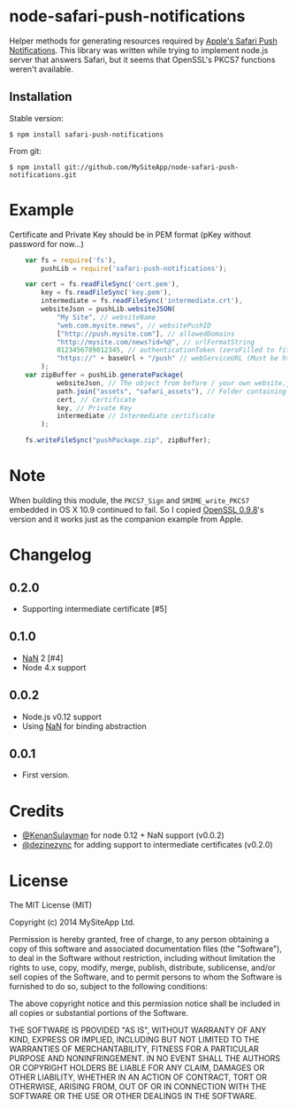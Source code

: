 node-safari-push-notifications
==============================

Helper methods for generating resources required by [Apple's Safari Push Notifications](http://l.brow.si/1rAeIvg).
This library was written while trying to implement node.js server that answers Safari, but it seems that OpenSSL's PKCS7 functions weren't available.

## Installation

Stable version:

	$ npm install safari-push-notifications

From git:

	$ npm install git://github.com/MySiteApp/node-safari-push-notifications.git

# Example
Certificate and Private Key should be in PEM format (pKey without password for now...)

```javascript
    var fs = require('fs'),
        pushLib = require('safari-push-notifications');

	var cert = fs.readFileSync('cert.pem'),
        key = fs.readFileSync('key.pem'),
        intermediate = fs.readFileSync('intermediate.crt'),
        websiteJson = pushLib.websiteJSON(
            "My Site", // websiteName
            "web.com.mysite.news", // websitePushID
            ["http://push.mysite.com"], // allowedDomains
            "http://mysite.com/news?id=%@", // urlFormatString
            0123456789012345, // authenticationToken (zeroFilled to fit 16 chars)
            "https://" + baseUrl + "/push" // webServiceURL (Must be https!)
        );
    var zipBuffer = pushLib.generatePackage(
            websiteJson, // The object from before / your own website.json object
            path.join("assets", "safari_assets"), // Folder containing the iconset
            cert, // Certificate
            key, // Private Key
            intermediate // Intermediate certificate
        );

    fs.writeFileSync("pushPackage.zip", zipBuffer);
```

# Note
When building this module, the `PKCS7_Sign` and `SMIME_write_PKCS7` embedded in OS X 10.9 continued to fail.
So I copied [OpenSSL 0.9.8](https://www.openssl.org/source/openssl-0.9.8.tar.gz)'s version and it works just as the companion example from Apple.

# Changelog

## 0.2.0
- Supporting intermediate certificate [#5]

## 0.1.0
- [NaN](https://github.com/rvagg/nan) 2 [#4]
- Node 4.x support

## 0.0.2
- Node.js v0.12 support
- Using [NaN](https://github.com/rvagg/nan) for binding abstraction

## 0.0.1
- First version.

# Credits
- [@KenanSulayman](https://github.com/KenanSulayman) for node 0.12 + NaN support (v0.0.2)
- [@dezinezync](https://github.com/dezinezync) for adding support to intermediate certificates (v0.2.0)

# License

The MIT License (MIT)

Copyright (c) 2014 MySiteApp Ltd.

Permission is hereby granted, free of charge, to any person obtaining a copy of
this software and associated documentation files (the "Software"), to deal in
the Software without restriction, including without limitation the rights to
use, copy, modify, merge, publish, distribute, sublicense, and/or sell copies of
the Software, and to permit persons to whom the Software is furnished to do so,
subject to the following conditions:

The above copyright notice and this permission notice shall be included in all
copies or substantial portions of the Software.

THE SOFTWARE IS PROVIDED "AS IS", WITHOUT WARRANTY OF ANY KIND, EXPRESS OR
IMPLIED, INCLUDING BUT NOT LIMITED TO THE WARRANTIES OF MERCHANTABILITY, FITNESS
FOR A PARTICULAR PURPOSE AND NONINFRINGEMENT. IN NO EVENT SHALL THE AUTHORS OR
COPYRIGHT HOLDERS BE LIABLE FOR ANY CLAIM, DAMAGES OR OTHER LIABILITY, WHETHER
IN AN ACTION OF CONTRACT, TORT OR OTHERWISE, ARISING FROM, OUT OF OR IN
CONNECTION WITH THE SOFTWARE OR THE USE OR OTHER DEALINGS IN THE SOFTWARE.
